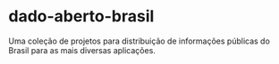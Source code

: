 # dado-aberto-brasil
Uma coleção de projetos para distribuição de informações públicas do Brasil para as mais diversas aplicações.
